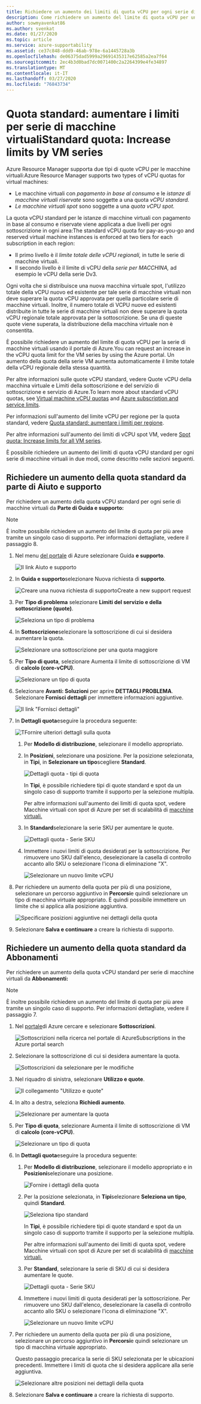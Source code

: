 ```yaml
---
title: Richiedere un aumento dei limiti di quota vCPU per ogni serie di macchine virtuali di AzureRequest an increase in vCPU quota limits per Azure VM series
description: Come richiedere un aumento del limite di quota vCPU per una serie di macchine virtuali nel portale di Azure, che aumenta il limite totale della vCPU regionale della stessa quantità.
author: sowmyavenkat86
ms.author: svenkat
ms.date: 01/27/2020
ms.topic: article
ms.service: azure-supportability
ms.assetid: ce37c848-ddd9-46ab-978e-6a1445728a3b
ms.openlocfilehash: de06375dad5999a29691435317e62585a2ea7f64
ms.sourcegitcommit: 2ec4b3d0bad7dc0071400c2a2264399e4fe34897
ms.translationtype: MT
ms.contentlocale: it-IT
ms.lasthandoff: 03/27/2020
ms.locfileid: "76843734"
---
```

# <a name="standard-quota-increase-limits-by-vm-series"></a>Quota standard: aumentare i limiti per serie di macchine virtualiStandard quota: Increase limits by VM series

Azure Resource Manager supporta due tipi di quote vCPU per le macchine virtuali:Azure Resource Manager supports two types of vCPU quotas for virtual machines:

* Le macchine virtuali con *pagamento in base al consumo* e le *istanze di macchine virtuali riservate* sono soggette a una quota *vCPU standard.*
* *Le macchine virtuali spot* sono soggette a una *quota vCPU spot.*

La quota vCPU standard per le istanze di macchine virtuali con pagamento in base al consumo e riservate viene applicata a due livelli per ogni sottoscrizione in ogni area:The standard vCPU quota for pay-as-you-go and reserved virtual machine instances is enforced at two tiers for each subscription in each region:

* Il primo livello è il *limite totale delle vCPU regionali,* in tutte le serie di macchine virtuali.
* Il secondo livello è il limite di vCPU della *serie per MACCHINA,* ad esempio le vCPU della serie Dv3.

Ogni volta che si distribuisce una nuova macchina virtuale spot, l'utilizzo totale della vCPU nuovo ed esistente per tale serie di macchine virtuali non deve superare la quota vCPU approvata per quella particolare serie di macchine virtuali. Inoltre, il numero totale di VCPU nuove ed esistenti distribuite in tutte le serie di macchine virtuali non deve superare la quota vCPU regionale totale approvata per la sottoscrizione. Se una di queste quote viene superata, la distribuzione della macchina virtuale non è consentita.

È possibile richiedere un aumento del limite di quota vCPU per la serie di macchine virtuali usando il portale di Azure.You can request an increase in the vCPU quota limit for the VM series by using the Azure portal. Un aumento della quota della serie VM aumenta automaticamente il limite totale della vCPU regionale della stessa quantità.

Per altre informazioni sulle quote vCPU standard, vedere Quote vCPU della macchina virtuale e Limiti della sottoscrizione e del servizio di sottoscrizione e servizio di Azure.To learn more about standard vCPU quotas, see [Virtual machine vCPU quotas](../../virtual-machines/windows/quotas.md) and [Azure subscription and service limits](https://docs.microsoft.com/azure/azure-supportability/classic-deployment-model-quota-increase-requests).

Per informazioni sull'aumento del limite vCPU per regione per la quota standard, vedere [Quota standard: aumentare i limiti per regione](regional-quota-requests.md).

Per altre informazioni sull'aumento dei limiti di vCPU spot VM, vedere [Spot quota: Increase limits for all VM series](low-priority-quota.md).

È possibile richiedere un aumento dei limiti di quota vCPU standard per ogni serie di macchine virtuali in due modi, come descritto nelle sezioni seguenti.

## <a name="request-a-standard-quota-increase-from-help--support"></a>Richiedere un aumento della quota standard da parte di Aiuto e supporto

Per richiedere un aumento della quota vCPU standard per ogni serie di macchine virtuali da **Parte di Guida e supporto:**

> [!NOTE]
> È inoltre possibile richiedere un aumento del limite di quota per più aree tramite un singolo caso di supporto. Per informazioni dettagliate, vedere il passaggio 8.

1. Nel menu [del portale](https://portal.azure.com) di Azure selezionare Guida **e supporto**.

   ![Il link Aiuto e supporto](./media/resource-manager-core-quotas-request/help-plus-support.png)

1. In **Guida e supporto**selezionare Nuova richiesta di **supporto**.

    ![Creare una nuova richiesta di supportoCreate a new support request](./media/resource-manager-core-quotas-request/new-support-request.png)

1. Per **Tipo di problema** selezionare **Limiti del servizio e della sottoscrizione (quote)**.

   ![Seleziona un tipo di problema](./media/resource-manager-core-quotas-request/select-quota-issue-type.png)

1. In **Sottoscrizione**selezionare la sottoscrizione di cui si desidera aumentare la quota.

   ![Selezionare una sottoscrizione per una quota maggiore](./media/resource-manager-core-quotas-request/select-subscription-support-request.png)

1. Per **Tipo di quota**, selezionare Aumenta il limite di sottoscrizione di VM di **calcolo (core-vCPU)**.

   ![Selezionare un tipo di quota](./media/resource-manager-core-quotas-request/select-quota-type.png)

1. Selezionare **Avanti: Soluzioni** per aprire **DETTAGLI PROBLEMA**. Selezionare **Fornisci dettagli** per immettere informazioni aggiuntive.

   ![Il link "Fornisci dettagli"](./media/resource-manager-core-quotas-request/provide-details-link.png)

1. In **Dettagli quota**eseguire la procedura seguente:

   ![TFornire ulteriori dettagli sulla quota](./media/resource-manager-core-quotas-request/quota-details-deployment-rm-locations.png)

   1. Per **Modello di distribuzione**, selezionare il modello appropriato.

   1. In **Posizioni**, selezionare una posizione. Per la posizione selezionata, in **Tipi**, in **Selezionare un tipo**scegliere **Standard**.

      ![Dettagli quota - tipi di quota](./media/resource-manager-core-quotas-request/quota-details-select-standard-type.png)

      In **Tipi**, è possibile richiedere tipi di quote standard e spot da un singolo caso di supporto tramite il supporto per la selezione multipla.

      Per altre informazioni sull'aumento dei limiti di quota spot, vedere Macchine virtuali con spot di Azure per set di scalabilità di [macchine virtuali.](../../virtual-machine-scale-sets/use-spot.md)

   1. In **Standard**selezionare la serie SKU per aumentare le quote.

      ![Dettagli quota - Serie SKU](./media/resource-manager-core-quotas-request/quota-details-standard-select-series.png)

   1. Immettere i nuovi limiti di quota desiderati per la sottoscrizione. Per rimuovere uno SKU dall'elenco, deselezionare la casella di controllo accanto allo SKU o selezionare l'icona di eliminazione "X".

      ![Selezionare un nuovo limite vCPU](./media/resource-manager-core-quotas-request/quota-details-standard-set-vcpu-limit.png)

1. Per richiedere un aumento della quota per più di una posizione, selezionare un percorso aggiuntivo in **Percorsi**e quindi selezionare un tipo di macchina virtuale appropriato. È quindi possibile immettere un limite che si applica alla posizione aggiuntiva.

   ![Specificare posizioni aggiuntive nei dettagli della quota](./media/resource-manager-core-quotas-request/quota-details-multiple-locations.png)

1. Selezionare **Salva e continuare** a creare la richiesta di supporto.

## <a name="request-a-standard-quota-increase-from-subscriptions"></a>Richiedere un aumento della quota standard da Abbonamenti

Per richiedere un aumento della quota vCPU standard per serie di macchine virtuali da **Abbonamenti:**

> [!NOTE]
> È inoltre possibile richiedere un aumento del limite di quota per più aree tramite un singolo caso di supporto. Per informazioni dettagliate, vedere il passaggio 7.

1. Nel [portale](https://portal.azure.com)di Azure cercare e selezionare **Sottoscrizioni**.

   ![Sottoscrizioni nella ricerca nel portale di AzureSubscriptions in the Azure portal search](./media/resource-manager-core-quotas-request/search-for-subscriptions.png)

1. Selezionare la sottoscrizione di cui si desidera aumentare la quota.

   ![Sottoscrizioni da selezionare per le modifiche](./media/resource-manager-core-quotas-request/select-subscription-change-quota.png)

1. Nel riquadro di sinistra, selezionare **Utilizzo e quote**.

   ![Il collegamento "Utilizzo e quote"](./media/resource-manager-core-quotas-request/select-usage-plus-quotas.png)

1. In alto a destra, seleziona **Richiedi aumento**.

   ![Selezionare per aumentare la quota](./media/resource-manager-core-quotas-request/request-increase-from-subscription.png)

1. Per **Tipo di quota**, selezionare Aumenta il limite di sottoscrizione di VM di **calcolo (core-vCPU)**.

   ![Selezionare un tipo di quota](./media/resource-manager-core-quotas-request/select-quota-type.png)

1. In **Dettagli quota**eseguire la procedura seguente:

   1. Per **Modello di distribuzione**, selezionare il modello appropriato e in **Posizioni**selezionare una posizione.

      ![Fornire i dettagli della quota](./media/resource-manager-core-quotas-request/quota-details-deployment-rm-locations.png)

   1. Per la posizione selezionata, in **Tipi**selezionare **Seleziona un tipo**, quindi **Standard**.

      ![Seleziona tipo standard](./media/resource-manager-core-quotas-request/quota-details-select-standard-type.png)

      In **Tipi**, è possibile richiedere tipi di quote standard e spot da un singolo caso di supporto tramite il supporto per la selezione multipla.

      Per altre informazioni sull'aumento dei limiti di quota spot, vedere Macchine virtuali con spot di Azure per set di scalabilità di [macchine virtuali.](../../virtual-machine-scale-sets/use-spot.md)

   1. Per **Standard**, selezionare la serie di SKU di cui si desidera aumentare le quote.

      ![Dettagli quota - Serie SKU](./media/resource-manager-core-quotas-request/quota-details-standard-select-series.png)

   1. Immettere i nuovi limiti di quota desiderati per la sottoscrizione. Per rimuovere uno SKU dall'elenco, deselezionare la casella di controllo accanto allo SKU o selezionare l'icona di eliminazione "X".

      ![Selezionare un nuovo limite vCPU](./media/resource-manager-core-quotas-request/quota-details-standard-set-vcpu-limit.png)

1. Per richiedere un aumento della quota per più di una posizione, selezionare un percorso aggiuntivo in **Percorsi**e quindi selezionare un tipo di macchina virtuale appropriato.

   Questo passaggio precarica la serie di SKU selezionata per le ubicazioni precedenti. Immettere i limiti di quota che si desidera applicare alla serie aggiuntiva.

   ![Selezionare altre posizioni nei dettagli della quota](./media/resource-manager-core-quotas-request/quota-details-multiple-locations.png)

1. Selezionare **Salva e continuare** a creare la richiesta di supporto.
